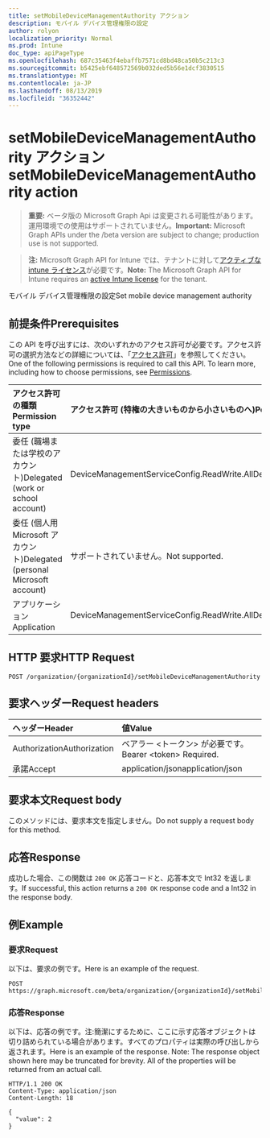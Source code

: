 ```yaml
---
title: setMobileDeviceManagementAuthority アクション
description: モバイル デバイス管理権限の設定
author: rolyon
localization_priority: Normal
ms.prod: Intune
doc_type: apiPageType
ms.openlocfilehash: 687c35463f4ebaffb7571cd8bd48ca50b5c213c3
ms.sourcegitcommit: b5425ebf648572569b032ded5b56e1dcf3830515
ms.translationtype: MT
ms.contentlocale: ja-JP
ms.lasthandoff: 08/13/2019
ms.locfileid: "36352442"
---
```

# <a name="setmobiledevicemanagementauthority-action"></a><span data-ttu-id="3c953-103">setMobileDeviceManagementAuthority アクション</span><span class="sxs-lookup"><span data-stu-id="3c953-103">setMobileDeviceManagementAuthority action</span></span>

> <span data-ttu-id="3c953-104">**重要:** ベータ版の Microsoft Graph Api は変更される可能性があります。運用環境での使用はサポートされていません。</span><span class="sxs-lookup"><span data-stu-id="3c953-104">**Important:** Microsoft Graph APIs under the /beta version are subject to change; production use is not supported.</span></span>

> <span data-ttu-id="3c953-105">**注:** Microsoft Graph API for Intune では、テナントに対して[アクティブな intune ライセンス](https://go.microsoft.com/fwlink/?linkid=839381)が必要です。</span><span class="sxs-lookup"><span data-stu-id="3c953-105">**Note:** The Microsoft Graph API for Intune requires an [active Intune license](https://go.microsoft.com/fwlink/?linkid=839381) for the tenant.</span></span>

<span data-ttu-id="3c953-106">モバイル デバイス管理権限の設定</span><span class="sxs-lookup"><span data-stu-id="3c953-106">Set mobile device management authority</span></span>

## <a name="prerequisites"></a><span data-ttu-id="3c953-107">前提条件</span><span class="sxs-lookup"><span data-stu-id="3c953-107">Prerequisites</span></span>
<span data-ttu-id="3c953-p101">この API を呼び出すには、次のいずれかのアクセス許可が必要です。アクセス許可の選択方法などの詳細については、「[アクセス許可](/graph/permissions-reference)」を参照してください。</span><span class="sxs-lookup"><span data-stu-id="3c953-p101">One of the following permissions is required to call this API. To learn more, including how to choose permissions, see [Permissions](/graph/permissions-reference).</span></span>

|<span data-ttu-id="3c953-110">アクセス許可の種類</span><span class="sxs-lookup"><span data-stu-id="3c953-110">Permission type</span></span>|<span data-ttu-id="3c953-111">アクセス許可 (特権の大きいものから小さいものへ)</span><span class="sxs-lookup"><span data-stu-id="3c953-111">Permissions (from most to least privileged)</span></span>|
|:---|:---|
|<span data-ttu-id="3c953-112">委任 (職場または学校のアカウント)</span><span class="sxs-lookup"><span data-stu-id="3c953-112">Delegated (work or school account)</span></span>|<span data-ttu-id="3c953-113">DeviceManagementServiceConfig.ReadWrite.All</span><span class="sxs-lookup"><span data-stu-id="3c953-113">DeviceManagementServiceConfig.ReadWrite.All</span></span>|
|<span data-ttu-id="3c953-114">委任 (個人用 Microsoft アカウント)</span><span class="sxs-lookup"><span data-stu-id="3c953-114">Delegated (personal Microsoft account)</span></span>|<span data-ttu-id="3c953-115">サポートされていません。</span><span class="sxs-lookup"><span data-stu-id="3c953-115">Not supported.</span></span>|
|<span data-ttu-id="3c953-116">アプリケーション</span><span class="sxs-lookup"><span data-stu-id="3c953-116">Application</span></span>|<span data-ttu-id="3c953-117">DeviceManagementServiceConfig.ReadWrite.All</span><span class="sxs-lookup"><span data-stu-id="3c953-117">DeviceManagementServiceConfig.ReadWrite.All</span></span>|

## <a name="http-request"></a><span data-ttu-id="3c953-118">HTTP 要求</span><span class="sxs-lookup"><span data-stu-id="3c953-118">HTTP Request</span></span>
<!-- {
  "blockType": "ignored"
}
-->
``` http
POST /organization/{organizationId}/setMobileDeviceManagementAuthority
```

## <a name="request-headers"></a><span data-ttu-id="3c953-119">要求ヘッダー</span><span class="sxs-lookup"><span data-stu-id="3c953-119">Request headers</span></span>
|<span data-ttu-id="3c953-120">ヘッダー</span><span class="sxs-lookup"><span data-stu-id="3c953-120">Header</span></span>|<span data-ttu-id="3c953-121">値</span><span class="sxs-lookup"><span data-stu-id="3c953-121">Value</span></span>|
|:---|:---|
|<span data-ttu-id="3c953-122">Authorization</span><span class="sxs-lookup"><span data-stu-id="3c953-122">Authorization</span></span>|<span data-ttu-id="3c953-123">ベアラー &lt;トークン&gt; が必要です。</span><span class="sxs-lookup"><span data-stu-id="3c953-123">Bearer &lt;token&gt; Required.</span></span>|
|<span data-ttu-id="3c953-124">承諾</span><span class="sxs-lookup"><span data-stu-id="3c953-124">Accept</span></span>|<span data-ttu-id="3c953-125">application/json</span><span class="sxs-lookup"><span data-stu-id="3c953-125">application/json</span></span>|

## <a name="request-body"></a><span data-ttu-id="3c953-126">要求本文</span><span class="sxs-lookup"><span data-stu-id="3c953-126">Request body</span></span>
<span data-ttu-id="3c953-127">このメソッドには、要求本文を指定しません。</span><span class="sxs-lookup"><span data-stu-id="3c953-127">Do not supply a request body for this method.</span></span>

## <a name="response"></a><span data-ttu-id="3c953-128">応答</span><span class="sxs-lookup"><span data-stu-id="3c953-128">Response</span></span>
<span data-ttu-id="3c953-129">成功した場合、この関数は `200 OK` 応答コードと、応答本文で Int32 を返します。</span><span class="sxs-lookup"><span data-stu-id="3c953-129">If successful, this action returns a `200 OK` response code and a Int32 in the response body.</span></span>

## <a name="example"></a><span data-ttu-id="3c953-130">例</span><span class="sxs-lookup"><span data-stu-id="3c953-130">Example</span></span>

### <a name="request"></a><span data-ttu-id="3c953-131">要求</span><span class="sxs-lookup"><span data-stu-id="3c953-131">Request</span></span>
<span data-ttu-id="3c953-132">以下は、要求の例です。</span><span class="sxs-lookup"><span data-stu-id="3c953-132">Here is an example of the request.</span></span>
``` http
POST https://graph.microsoft.com/beta/organization/{organizationId}/setMobileDeviceManagementAuthority
```

### <a name="response"></a><span data-ttu-id="3c953-133">応答</span><span class="sxs-lookup"><span data-stu-id="3c953-133">Response</span></span>
<span data-ttu-id="3c953-p102">以下は、応答の例です。注:簡潔にするために、ここに示す応答オブジェクトは切り詰められている場合があります。すべてのプロパティは実際の呼び出しから返されます。</span><span class="sxs-lookup"><span data-stu-id="3c953-p102">Here is an example of the response. Note: The response object shown here may be truncated for brevity. All of the properties will be returned from an actual call.</span></span>
``` http
HTTP/1.1 200 OK
Content-Type: application/json
Content-Length: 18

{
  "value": 2
}
```






